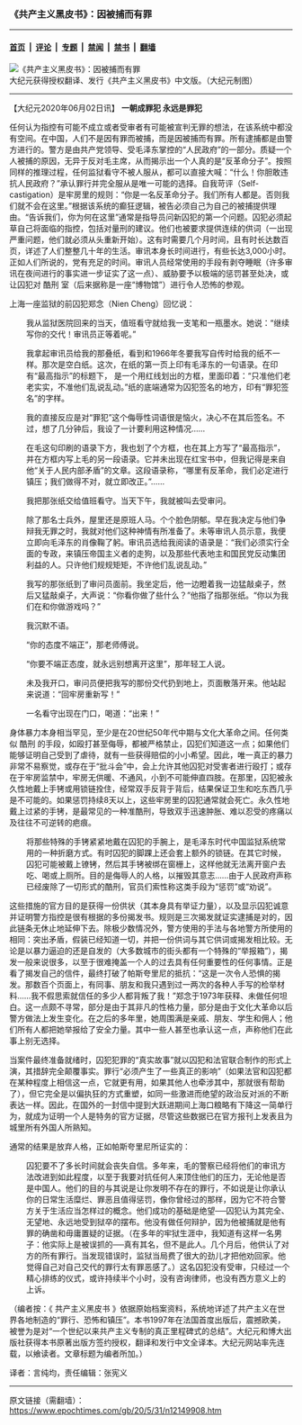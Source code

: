 ### 《共产主义黑皮书》：因被捕而有罪

---

#### [首页](../../../..?n12149908) &nbsp;|&nbsp; [评论](../../../../../epoch-comment?n12149908) &nbsp;|&nbsp; [专题](../../../../../epoch-special?n12149908) &nbsp;|&nbsp; [禁闻](../../../../../epoch-news?n12149908) &nbsp;|&nbsp; [禁书](../../../../../books?n12149908) &nbsp;|&nbsp; [翻墙](https://github.com/gfw-breaker/nogfw/blob/master/README.md?n12149908)


<div><img alt="《共产主义黑皮书》：因被捕而有罪" class="attachment-djy_600_400 size-djy_600_400 wp-post-image" src="https://i.epochtimes.com/assets/uploads/2017/12/dcbb5ad1ea37934a168afd29d68d142e-600x400.jpg"/>
<div class="caption">
 大纪元获得授权翻译、发行《共产主义黑皮书》中文版。（大纪元制图）
</div></div><hr/><div class="post_content" id="artbody" itemprop="articleBody">
 <!-- article content begin -->
 <p>
  【大纪元2020年06月02日讯】
  <strong>
   一朝成罪犯 永远是罪犯
  </strong>
 </p>
 <p>
  任何认为指控有可能不成立或者受审者有可能被宣判无罪的想法，在该系统中都没有空间。在中国，人们不是因有罪而被捕，而是因被捕而有罪。所有逮捕都是由警方进行的。警方是由共产党领导、受毛泽东掌控的“人民政府”的一部分。质疑一个人被捕的原因，无异于反对毛主席，从而揭示出一个人真的是“反革命分子”。按照同样的推理过程，任何监狱看守不被人服从，都可以直接大喊：“什么！你胆敢违抗人民政府？”承认罪行并完全服从是唯一可能的选择。自我苛评（Self-castigation）是牢房里的规则：“你是一名反革命分子。我们所有人都是。否则我们就不会在这里。”根据该系统的癫狂逻辑，被告必须自己为自己的被捕提供理由。“告诉我们，你为何在这里”通常是指导员问新囚犯的第一个问题。囚犯必须起草自己将面临的指控，包括对量刑的建议。他们也被要求提供连续的供词（一出现严重问题，他们就必须从头重新开始）。这有时需要几个月时间，且有时长达数百页，详述了人们整整几十年的生活。审讯本身长时间进行，有些长达3,000小时。正如人们所说的，党有充足的时间。审讯人员经常使用的手段有剥夺睡眠（许多审讯在夜间进行的事实进一步证实了这一点）、威胁要予以极端的惩罚甚至处决，或让囚犯对
  <ok href="https://www.epochtimes.com/gb/tag/%E9%85%B7%E5%88%91.html">
   酷刑
  </ok>
  室（后来据称是一座“博物馆”）进行令人恐怖的参观。
 </p>
 <p>
  上海一座监狱的前囚犯郑念（Nien Cheng）回忆说：
 </p>
 <p style="padding-left: 30px;">
  我从监狱医院回来的当天，值班看守就给我一支笔和一瓶墨水。她说：“继续写你的交代！审讯员正等着呢。”
 </p>
 <p style="padding-left: 30px;">
  我拿起审讯员给我的那叠纸，看到和1966年冬要我写自传时给我的纸不一样。那次是空白纸。这次，在纸的第一页上印有毛泽东的一句语录。在印有“最高指示”的标题下， 是一个用红线划出的方框，里面印着：“只准他们老老实实，不准他们乱说乱动。”纸的底端通常为囚犯签名的地方，印有“罪犯签名”的字样。
 </p>
 <p style="padding-left: 30px;">
  我的直接反应是对“罪犯”这个侮辱性词语很是恼火，决心不在其后签名。不过，想了几分钟后，我设了一计要利用这种情况……
 </p>
 <p style="padding-left: 30px;">
  在毛这句印刷的语录下方，我也划了个方框，也在其上方写了“最高指示”，并在方框内写上毛的另一段语录。它并未出现在红宝书中，但我记得是来自他“关于人民内部矛盾”的文章。这段语录称，“哪里有反革命，我们必定进行镇压；我们做得不对，就立即改正。”……
 </p>
 <p style="padding-left: 30px;">
  我把那张纸交给值班看守。当天下午，我就被叫去受审问。
 </p>
 <p style="padding-left: 30px;">
  除了那名士兵外，屋里还是原班人马。个个脸色阴郁。早在我决定与他们争辩我无罪之时，我就对他们这种神情有所准备了。未等审讯人员示意，我便立即向毛泽东的肖像鞠了躬。审讯员选给我阅读的语录是：“我们必须实行全面的专政，来镇压帝国主义者的走狗，以及那些代表地主和国民党反动集团利益的人。只许他们规规矩矩，不许他们乱说乱动。”
 </p>
 <p style="padding-left: 30px;">
  我写的那张纸到了审问员面前。我坐定后，他一边瞪着我一边猛敲桌子，然后又猛敲桌子，大声说：“你看你做了些什么？”他指了指那张纸。“你以为我们在和你做游戏吗？”
 </p>
 <p style="padding-left: 30px;">
  我沉默不语。
 </p>
 <p style="padding-left: 30px;">
  “你的态度不端正”，那老师傅说。
 </p>
 <p style="padding-left: 30px;">
  “你要不端正态度，就永远别想离开这里”，那年轻工人说。
 </p>
 <p style="padding-left: 30px;">
  未及我开口，审问员便把我写的那份交代扔到地上，页面散落开来。他站起来说道：“回牢房重新写！”
 </p>
 <p style="padding-left: 30px;">
  一名看守出现在门口，喝道：“出来！”
 </p>
 <p>
  身体暴力本身相当罕见，至少是在20世纪50年代中期与文化大革命之间。任何类似
  <ok href="https://www.epochtimes.com/gb/tag/%E9%85%B7%E5%88%91.html">
   酷刑
  </ok>
  的手段，如殴打甚至侮辱，都被严格禁止，囚犯们知道这一点；如果他们能够证明自己受到了虐待，就有一些获得赔偿的小小希望。因此，唯一真正的暴力非常不易察觉，或存在于“批斗会”中，会上允许其他囚犯对受害者进行殴打；或存在于牢房监禁中，牢房无供暖、不通风，小到不可能伸直四肢。在那里，囚犯被永久性地戴上手铐或用锁链拴住，经常双手反背于背后，结果保证卫生和吃东西几乎是不可能的。如果惩罚持续8天以上，这些牢房里的囚犯通常就会死亡。永久性地戴上过紧的手铐，是最常见的一种准酷刑，导致双手迅速肿胀、难以忍受的疼痛以及往往不可逆转的疤痕。
 </p>
 <p style="padding-left: 30px;">
  将那些特殊的手铐紧紧地戴在囚犯的手腕上，是毛泽东时代中国监狱系统常用的一种折磨方式。有时囚犯的脚踝上还会套上额外的锁链。在其它时候，囚犯可能被戴上镣铐，然后其手铐被绑在窗栅上，这样他就无法离开窗户去吃、喝或上厕所。目的是侮辱人的人格，以摧毁其意志……由于人民政府声称已经废除了一切形式的酷刑，官员们索性称这类手段为“惩罚”或“劝说”。
 </p>
 <p>
  这些措施的官方目的是获得一份供状（其本身具有举证力量），以及显示囚犯诚意并证明警方指控是很有根据的多份揭发书。规则是三次揭发就证实逮捕是对的，因此链条无休止地延伸下去。除极少数情况外，警方使用的手法与各地警方所使用的相同：突出矛盾，假装已经知道一切，并把一份供词与其它供词或揭发相比较。无论是以暴力逼迫的还是自发的（大多数城市的街头都有一个特殊的“举报箱”），揭发一般来说很多，以至于很难掩盖一个人的过去具有任何重要性的任何事情。正是看了揭发自己的信件，最终打破了帕斯夸里尼的抵抗：“这是一次令人恐惧的揭发。那数百个页面上，有同事、朋友和我只遇到过一两次的各种人手写的检举材料……我不假思索就信任的多少人都背叛了我！”郑念于1973年获释、未做任何坦白。这一点颇不寻常，部分是由于其非凡的性格力量，部分是由于文化大革命以后警方做法上发生变化。在之后的多年里，她周围满是亲戚、朋友、学生和佣人；他们所有人都把她举报给了安全力量。其中一些人甚至也承认这一点，声称他们在此事上别无选择。
 </p>
 <p>
  当案件最终准备就绪时，囚犯犯罪的“真实故事”就以囚犯和法官联合制作的形式上演，其措辞完全颠覆事实。罪行“必须产生了一些真正的影响”（如果法官和囚犯都在某种程度上相信这一点，它就更有用，如果其他人也牵涉其中，那就很有帮助了），但它完全是以偏执狂的方式重塑，如同一些激进而绝望的政治反对派的不断表达一样。因此，在国外的一封信中提到大跃进期间上海口粮略有下降这一简单行为，就成为证明一个人是特务的官方证据，尽管这些数据已在官方报刊上发表且为城里所有外国人所熟知。
 </p>
 <p>
  通常的结果是放弃人格，正如帕斯夸里尼所证实的：
 </p>
 <p style="padding-left: 30px;">
  囚犯要不了多长时间就会丧失自信。多年来，毛的警察已经将他们的审讯方法改进到如此程度，以至于我要对抗任何人来顶住他们的压力，无论他是否是中国人。他们的目的与其说是让你发明不存在的罪行，不如说是让你承认你的日常生活糜烂、罪恶且值得惩罚，像你曾经过的那样，因为它不符合警方关于生活应当怎样过的概念。他们成功的基础是绝望──囚犯认为其完全、无望地、永远地受到狱卒的摆布。他没有做任何辩护，因为他被捕就是他有罪的确凿和毋庸置疑的证据。（在多年的牢狱生涯中，我知道有这样一名男子：他实际上是被误抓的──真有其名，但不是此人。几个月后，他供认了对方的所有罪行。当发现错误时，监狱当局费了很大的劲儿才把他劝回家。他觉得自己对自己交代的罪行太有罪恶感了。）这名囚犯没有受审，只经过一个精心排练的仪式，或许持续半个小时，没有咨询律师，也没有西方意义上的上诉。
 </p>
 <p>
  （编者按：《
  <ok href="https://www.epochtimes.com/gb/tag/%E5%85%B1%E4%BA%A7%E4%B8%BB%E4%B9%89%E9%BB%91%E7%9A%AE%E4%B9%A6.html">
   共产主义黑皮书
  </ok>
  》依据原始档案资料，系统地详述了共产主义在世界各地制造的“罪行、恐怖和镇压”。本书1997年在法国首度出版后，震撼欧美，被誉为是对“一个世纪以来共产主义专制的真正里程碑式的总结”。大纪元和博大出版社获得本书原著出版方签约授权，翻译和发行中文全译本。大纪元网站率先连载，以飨读者。文章标题为编者所加。）
 </p>
 <p>
  译者：言纯均，责任编辑：张宪义
 </p>
 <!-- article content end -->
 <div id="below_article_ad">
 </div>
</div>


---

原文链接（需翻墙）：https://www.epochtimes.com/gb/20/5/31/n12149908.htm